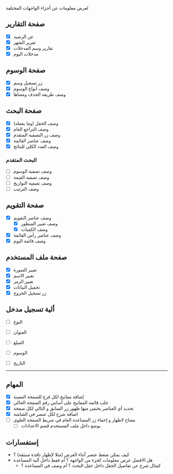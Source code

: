 لعرض معلومات عن أجزاء الواجهات المختلفة
## صفحة التقارير
- [x] عن الرصيد
- [x] تقرير الشهر
- [x] تقارير وسم المدخلات
- [x] مدخلات اليوم

## صفحة الوسوم
- [x] زر تسجيل وسم
- [x] وصف أنواع الوسوم
- [x] وصف طريقة الحذف ومعناها

## صفحة البحث
- [x] وصف الحقل (وما يعمله)
- [x] وصف التراجع العام
- [x] وصف زر التصفية المتقدم
- [x] وصف عناصر القائمة
- [x] وصف العدد الكلي للنتائج
### البحث المتقدم
- [ ] وصف تصفية الوسوم
- [ ] وصف تصفية القيمة
- [ ] وصف تصفية التواريخ
- [ ] وصف الترتيب

## صفحة التقويم
- [x] وصف عناصر التقويم
	- [x] وصف تغيير المنظور
	- [x] وصف الكميات
- [x] وصف عناصر رأس القائمة
- [x] وصف قائمة اليوم

## صفحة ملف المستخدم
- [x] تغيير الصورة
- [x] تغيير الاسم
- [x] تغيير الرمز
- [x] تحميل البيانات
- [x] زر تسجيل الخروج

## ألية تسجيل مدخل
- [ ] النوع
- [ ] العنوان
- [ ] المبلغ
- [ ] الوسوم
- [ ] التاريخ


---
## المهام
- [x] إضافة مفاتيح لكل فرع للصفحة المعينة
- [x] جلب قائمة المفاتيح على أساس رقم الصفحة الحالي
- [x] تحديد أي العناصر يختفي منها ظهور زر السابق و التالي لكل صفحة
- [x] اضافة شرح لكل عنصر في الشاشة
- [ ] مفتاح لاظهار و إخفاء زر المساعدة العام في شريط الصفحة العلوي
	- [ ] يوضع داخل ملف المستخدم قسم الاعدادات

## إستفسارات
- كيف يمكن ضغط عنصر أثناء العرض (مثلا لإظهار نافذة منبثقة) ؟
- هل الافضل عرض معلومات كجزء من الواجهة ؟ أم فقط داخل ألية المساعدة
	- كمثال شرح عن تفاصيل الحقل داخل حقل البحث ؟ أم وصف في المساعدة ؟